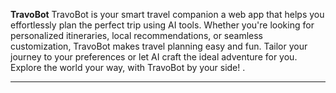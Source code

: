 **TravoBot** TravoBot is your smart travel companion a web app that helps you effortlessly plan the perfect trip using AI tools. Whether you're looking for personalized itineraries, local recommendations, or seamless customization, TravoBot makes travel planning easy and fun. Tailor your journey to your preferences or let AI craft the ideal adventure for you. Explore the world your way, with TravoBot by your side! .

---